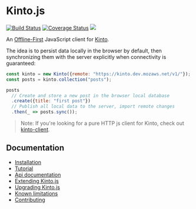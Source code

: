 # Kinto.js

[![Build Status](https://travis-ci.org/Kinto/kinto.js.svg?branch=master)](https://travis-ci.org/Kinto/kinto.js) [![Coverage Status](https://coveralls.io/repos/Kinto/kinto.js/badge.svg?branch=master&service=github)](https://coveralls.io/github/Kinto/kinto.js?branch=master) [![](https://readthedocs.org/projects/kintojs/badge/?version=latest)](http://kintojs.readthedocs.io/)

An [Offline-First](http://offlinefirst.org/) JavaScript client for [Kinto](https://kinto.readthedocs.io/).

The idea is to persist data locally in the browser by default, then synchronizing them with the server explicitly when connectivity is guaranteed:


```js
const kinto = new Kinto({remote: "https://kinto.dev.mozaws.net/v1/"});
const posts = kinto.collection("posts");

posts
  // Create and store a new post in the browser local database
  .create({title: "first post"})
  // Publish all local data to the server, import remote changes
  .then(_ => posts.sync());
```

> Note: If you're looking for a pure HTTP js client for Kinto, check out [kinto-client](https://github.com/Kinto/kinto-client).

## Documentation

- [Installation](https://kintojs.readthedocs.io/en/latest/installation/)
- [Tutorial](https://kintojs.readthedocs.io/en/latest/tutorial/)
- [Api documentation](https://kintojs.readthedocs.io/en/latest/api/)
- [Extending Kinto.js](https://kintojs.readthedocs.io/en/latest/extending/)
- [Upgrading Kinto.js](https://kintojs.readthedocs.io/en/latest/upgrading/)
- [Known limitations](https://kintojs.readthedocs.io/en/latest/limitations/)
- [Contributing](https://kintojs.readthedocs.io/en/latest/contributing/)
